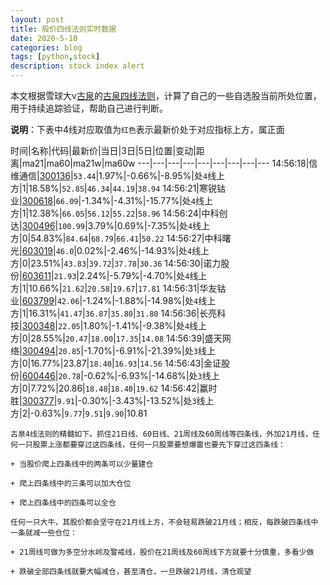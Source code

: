 ```yaml
---
layout: post
title: 股价四线法则实时数据
date: 2020-5-10
categories: blog
tags: [python,stock]
description: stock index alert
---
```



本文根据雪球大v[古泉](https://xueqiu.com/u/7148646888)的[古泉四线法则](https://xueqiu.com/7148646888/130498192)，计算了自己的一些自选股当前所处位置，用于持续追踪验证，帮助自己进行判断。

**说明**：下表中4线对应取值为`红色`表示最新价处于对应指标上方，属正面

时间|名称|代码|最新价|当日|3日|5日|位置|变动|距离|ma21|ma60|ma21w|ma60w
---|---|---|---|---|---|---|---|---
14:56:18|信维通信|[300136](https://xueqiu.com/S/SZ300136)|`53.44`|1.97%|-0.66%|-8.95%|处`4`线上方|1|18.58%|`52.85`|`46.34`|`44.19`|`38.94`
14:56:21|寒锐钴业|[300618](https://xueqiu.com/S/SZ300618)|`66.09`|-1.34%|-4.31%|-15.77%|处`4`线上方|1|12.38%|`66.05`|`56.12`|`55.22`|`58.96`
14:56:24|中科创达|[300496](https://xueqiu.com/S/SZ300496)|`100.99`|3.79%|0.69%|-7.35%|处`4`线上方|0|54.83%|`84.64`|`68.79`|`66.41`|`50.22`
14:56:27|中科曙光|[603019](https://xueqiu.com/S/SH603019)|`46.0`|0.02%|-2.46%|-14.93%|处`4`线上方|0|23.51%|`43.83`|`39.72`|`37.78`|`30.36`
14:56:30|诺力股份|[603611](https://xueqiu.com/S/SH603611)|`21.93`|2.24%|-5.79%|-4.70%|处`4`线上方|1|10.66%|`21.62`|`20.58`|`19.67`|`17.81`
14:56:31|华友钴业|[603799](https://xueqiu.com/S/SH603799)|`42.06`|-1.24%|-1.88%|-14.98%|处`4`线上方|1|16.31%|`41.47`|`36.87`|`35.80`|`31.80`
14:56:36|长亮科技|[300348](https://xueqiu.com/S/SZ300348)|`22.05`|1.80%|-1.41%|-9.38%|处`4`线上方|0|28.55%|`20.47`|`18.00`|`17.35`|`14.08`
14:56:39|盛天网络|[300494](https://xueqiu.com/S/SZ300494)|`20.85`|-1.70%|-6.91%|-21.39%|处`3`线上方|0|16.77%|23.87|`18.40`|`16.93`|`14.56`
14:56:43|金证股份|[600446](https://xueqiu.com/S/SH600446)|`20.78`|-0.62%|-6.93%|-14.68%|处`3`线上方|0|7.72%|20.86|`18.48`|`18.40`|`19.62`
14:56:42|赢时胜|[300377](https://xueqiu.com/S/SZ300377)|`9.91`|-0.30%|-3.43%|-13.52%|处`3`线上方|2|-0.63%|`9.77`|`9.51`|`9.90`|10.81

```
古泉4线法则的精髓如下。抓住21日线、60日线、21周线及60周线等四条线，外加21月线，任何一只股票上涨都要穿过这四条线，任何一只股票要想爆雷也要先下穿过这四条线：

+ 当股价爬上四条线中的两条可以少量建仓

+ 爬上四条线中的三条可以加大仓位

+ 爬上四条线中的四条可以全仓

任何一只大牛，其股价都会坚守在21月线上方，不会轻易跌破21月线；相反，每跌破四条线中一条就减一些仓位：

+ 21周线可做为多空分水岭及警戒线，股价在21周线及60周线下方就要十分慎重，多看少做

+ 跌破全部四条线就要大幅减仓，甚至清仓，一旦跌破21月线，清仓观望
```
